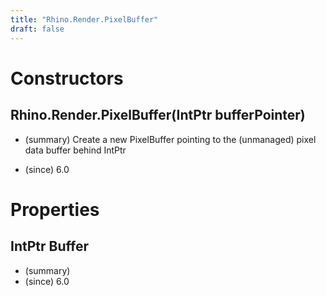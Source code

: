 ```yaml
---
title: "Rhino.Render.PixelBuffer"
draft: false
---
```


# Constructors
## Rhino.Render.PixelBuffer(IntPtr bufferPointer)
- (summary) 
     Create a new PixelBuffer pointing to the
     (unmanaged) pixel data buffer behind IntPtr
     
- (since) 6.0
# Properties
## IntPtr Buffer
- (summary) 
- (since) 6.0
